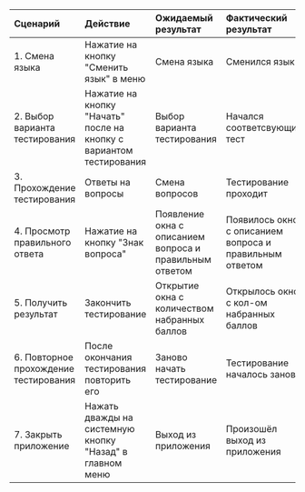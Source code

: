 |Сценарий|Действие|Ожидаемый результат|Фактический результат| Оценка|
|:---|:---|:---|:---|:---|
|1. Cмена языка|Нажатие на кнопку "Сменить язык" в меню|Смена языка| Сменился язык | Выполнено |
|2. Выбор варианта тестирования|Нажатие на кнопку "Начать" после на кнопку с вариантом тестирования|Выбор варианта тестирования|Начался соответсвующий тест|выполнено частично|
|3. Прохождение тестирования|Ответы на вопросы|Смена вопросов|Тестирование проходит| выполнено|
|4. Просмотр правильного ответа|Нажатие на кнопку "Знак вопроса"|Появление окна с описанием вопроса и правильным ответом|Появилось окно с описанием вопроса и правильным ответом|Выполнено |
|5. Получить результат|Закончить тестирование|Открытие окна с количеством набранных баллов|Открылось окно с кол-ом набранных баллов|Выполнено|
|6. Повторное прохождение тестирования|После окончания тестирования повторить его|Заново начать тестирование|Тестирование началось заново|  |Выполнено|
|7. Закрыть приложение|Нажать дважды на системную кнопку "Назад" в главном меню|Выход из приложения |Произошёл выход из приложения |Выполнено |
